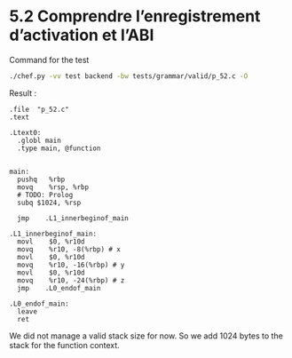 # 5.2 Comprendre l’enregistrement d’activation et l’ABI
Command for the test
```bash
./chef.py -vv test backend -bw tests/grammar/valid/p_52.c -O
```

Result :
```ASM
.file  "p_52.c"
.text

.Ltext0:
  .globl main
  .type main, @function


main:
  pushq   %rbp
  movq    %rsp, %rbp
  # TODO: Prolog
  subq $1024, %rsp

  jmp    .L1_innerbeginof_main

.L1_innerbeginof_main:
  movl    $0, %r10d
  movq    %r10, -8(%rbp) # x
  movl    $0, %r10d
  movq    %r10, -16(%rbp) # y
  movl    $0, %r10d
  movq    %r10, -24(%rbp) # z
  jmp    .L0_endof_main

.L0_endof_main:
  leave
  ret
```

We did not manage a valid stack size for now. So we add 1024 bytes to the stack for the function context.
